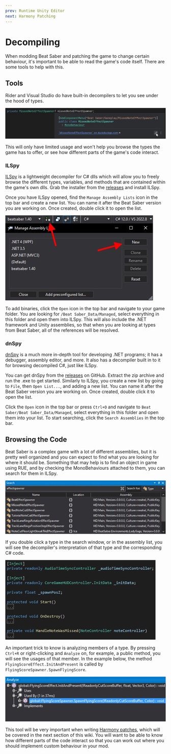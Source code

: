 ```yaml
---
prev: Runtime Unity Editor
next: Harmony Patching
---
```


# Decompiling

When modding Beat Saber and patching the game to change certain behaviour, it's important to be able to read
the game's code itself. There are some tools to help with this.

## Tools

Rider and Visual Studio do have built-in decompilers to let you see under the hood of types.

![Rider Decompiling](../../.assets/images/modding/pc-mod-rider-decompiling.jpg 'Rider Decompiling')

This will only have limited usage and won't help you browse the types the game has to offer, or see how different
parts of the game's code interact.

### ILSpy

[ILSpy](https://github.com/icsharpcode/ILSpy) is a lightweight decompiler for C# dlls which will allow you to freely
browse the different types, variables, and methods that are contained within the game's own dlls. Grab the installer
from the [releases](https://github.com/icsharpcode/ILSpy/releases) and install ILSpy.

Once you have ILSpy opened, find the `Manage Assembly Lists` icon in the top bar and create a new list. You can name it
after the Beat Saber version you are working on. Once created, double click it to open the list.

![ILSpy List Screenshot](../../.assets/images/modding/pc-mod-ilspy-list.jpg 'ILSpy List Screenshot')

To add binaries, click the `Open` icon in the top bar and navigate to your game folder. You are looking for
`/Beat Saber_Data/Managed`, select everything in this folder and open them into ILSpy. This will also include the
.NET framework and Unity assemblies, so that when you are looking at types from Beat Saber, all of the references will
be resolved.

### dnSpy

[dnSpy](https://github.com/dnSpyEx/dnSpy) is a much more in-depth tool for developing .NET programs; it has a
debugger, assembly editor, and more. It also has a decompiler built in to it for browsing decompiled C#, just like
ILSpy.

You can get dnSpy from the [releases](https://github.com/dnSpyEx/dnSpy/releases) on GitHub. Extract the zip archive and
run the .exe to get started. Similarly to ILSpy, you create a new list by going to `File`, then `Open List...`, and
adding a new list. You can name it after the Beat Saber version you are working on. Once created, double click it to
open the list.

Click the `Open` icon in the top bar or press `Ctrl+O` and navigate to `Beat Saber/Beat Saber_Data/Managed`,
select everything in this folder and open them into your list. To start searching, click the `Search Assemblies` in the
top bar.

## Browsing the Code

Beat Saber is a complex game with a lot of different assemblies, but it is pretty well organized and you can expect to
find what you are looking for where it should be. Something that may help is to find an object in game using RUE,
and by checking the MonoBehaviours attached to them, you can search for them in ILSpy.

![ILSpy Search Screenshot](../../.assets/images/modding/pc-mod-ilspy-search.jpg 'ILSpy Search Screenshot')

If you double click a type in the search window, or in the assembly list, you will see the decompiler's interpretation
of that type and the corresponding C# code.

![ILSpy Code Screenshot](../../.assets/images/modding/pc-mod-ilspy-code.jpg 'ILSpy Code Screenshot')

An important trick to know is analyzing members of a type. By pressing `Ctrl+R` or right-clicking and `Analyze` on,
for example, a public method, you will see the usages of that member. In the example below, the method
`FlyingScoreEffect.InitAndPresent` is called by `FlyingScoreSpawner.SpawnFlyingScore`.

![ILSpy Analyze Screenshot](../../.assets/images/modding/pc-mod-ilspy-analyze.jpg 'ILSpy Analyze Screenshot')

This tool will be very important when writing [Harmony patches](./harmony-patching.md), which will be covered in the next
section of this wiki. You will want to be able to know how different parts of the code interact so that you can work out
where you should implement custom behaviour in your mod.
